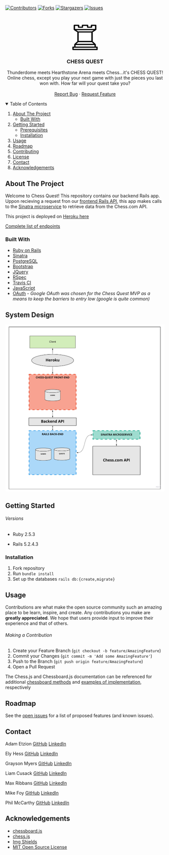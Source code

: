 <!-- PROJECT SHIELDS -->
[![Contributors][contributors-shield]][contributors-url]
[![Forks][forks-shield]][forks-url]
[![Stargazers][stars-shield]][stars-url]
[![Issues][issues-shield]][issues-url]

<!-- PROJECT LOGO -->
<br />
<p align="center">
  <a href="https://github.com/chessquest/chess-quest-web">
    <img src="app/assets/images/pngwing.com.png" alt="Chess Quest Logo" width="80" height="80">
  </a>

  <h3 align="center">CHESS QUEST</h3>

  <p align="center">
    Thunderdome meets Hearthstone Arena meets Chess...it's CHESS QUEST! Online chess, except you play your next game with just the pieces you last won with. How far will your quest take you?
    <br />
    <br />
    <!-- <a href="https://github.com/othneildrew/Best-README-Template">View Demo</a> -->
    <!-- · -->
    <a href="https://github.com/chessquest/chessquest-web/issues">Report Bug</a>
    ·
    <a href="https://github.com/chessquest/chessquest-web/issues">Request Feature</a>
  </p>
</p>

<!-- TABLE OF CONTENTS -->
<details open="open">
  <summary>Table of Contents</summary>
  <ol>
    <li>
      <a href="#about-the-project">About The Project</a>
      <ul>
        <li><a href="#built-with">Built With</a></li>
      </ul>
    </li>
    <li>
      <a href="#getting-started">Getting Started</a>
      <ul>
        <li><a href="#prerequisites">Prerequisites</a></li>
        <li><a href="#installation">Installation</a></li>
      </ul>
    </li>
    <li><a href="#usage">Usage</a></li>
    <li><a href="#roadmap">Roadmap</a></li>
    <li><a href="#contributing">Contributing</a></li>
    <li><a href="#license">License</a></li>
    <li><a href="#contact">Contact</a></li>
    <li><a href="#acknowledgements">Acknowledgements</a></li>
  </ol>
</details>



<!-- ABOUT THE PROJECT -->
## About The Project

<!-- [![Product Name Screen Shot][product-screenshot]](https://example.com) -->

Welcome to Chess Quest! This repository contains our backend Rails app. Uppon recieving a request fron our [frontend Rails API](https://github.com/chessquest/chess-quest-web), this app makes calls to the [Sinatra microservice](https://github.com/chessquest/chess-api) to retrieve data from the Chess.com API.

This project is deployed on [Heroku here](https://chess-quest.herokuapp.com)

[Complete list of endpoints](https://github.com/chessquest/chess-quest/blob/main/endpoints.md)

### Built With

* [Ruby on Rails](https://rubyonrails.org/)
* [Sinatra](http://sinatrarb.com/)
* [PostgreSQL](https://www.postgresql.org/)
* [Bootstrap](https://getbootstrap.com/)
* [JQuery](https://jquery.com/)
* [RSpec](https://github.com/rspec/rspec-rails)
* [Travis CI](https://travis-ci.com/)
* [JavaScript](https://www.javascript.com)
* [OAuth](https://oauth.net/) - *Google OAuth was chosen for the Chess Quest MVP as a means to keep the barriers to entry low (google is quite common)*

<!-- SYSTEM DESIGN -->
## System Design

![Architecture](app/assets/images/architecture.jpg)

<!-- GETTING STARTED -->
## Getting Started

###### Versions

- Ruby 2.5.3

- Rails 5.2.4.3


### Installation

1. Fork repository
2. Run `bundle install`
3. Set up the databases `rails db:{create,migrate}` 

<!-- USAGE EXAMPLES -->
## Usage

Contributions are what make the open source community such an amazing place to be learn, inspire, and create. Any contributions you make are **greatly appreciated**. We hope that users provide input to improve their experience and that of others.

###### Making a Contribution
1. Create your Feature Branch (`git checkout -b feature/AmazingFeature`)
2. Commit your Changes (`git commit -m 'Add some AmazingFeature'`)
3. Push to the Branch (`git push origin feature/AmazingFeature`)
4. Open a Pull Request

The Chess.js and Chessboard.js documentation can be referenced for additional [chessboard methods](https://github.com/jhlywa/chess.js/) and [examples of implementation](https://chessboardjs.com/docs), respectively

<!-- ROADMAP -->
## Roadmap

See the [open issues](https://github.com/chessquest/chess-quest-web/issues) for a list of proposed features (and known issues).

<!-- CONTACT -->
## Contact

Adam Etzion [GitHub](https://github.com/aetzion1) [LinkedIn](https://www.linkedin.com/in/adametzion/)

Ely Hess [GitHub](https://github.com/elyhess) [LinkedIn](https://www.linkedin.com/in/ely-hess/)

Grayson Myers [GitHub](https://github.com/graymyers) [LinkedIn](https://www.linkedin.com/in/grayson-myers-285926165/)

Liam Cusack [GitHub](https://github.com/liamcusack) [LinkedIn](https://www.linkedin.com/in/liam-cusack-6a9a0a169/)

Max Ribbans [GitHub](https://github.com/ribbansmax) [LinkedIn](https://www.linkedin.com/in/max-ribbans-46b276156/)

Mike Foy [GitHub](https://github.com/foymikek) [LinkedIn](https://www.linkedin.com/in/michael-foy-707ba7b4/)

Phil McCarthy [GitHub](https://github.com/philmccarthy) [LinkedIn](https://www.linkedin/in/pjmcc)

<!-- ACKNOWLEDGEMENTS -->
## Acknowledgements
* [chessboard.js](https://chessboardjs.com/)
* [chess.js](https://github.com/jhlywa/chess.js)
* [Img Shields](https://shields.io)
* [MIT Open Source License](https://opensource.org/licenses/MIT)

<!-- MARKDOWN LINKS & IMAGES -->
<!-- https://www.markdownguide.org/basic-syntax/#reference-style-links -->
[contributors-shield]: https://img.shields.io/github/contributors/chessquest/chess-quest.svg?style=for-the-badge
[contributors-url]: https://github.com/chessquest/chess-quest/graphs/contributors
[forks-shield]: https://img.shields.io/github/forks/chessquest/chess-quest.svg?style=for-the-badge
[forks-url]: https://github.com/chessquest/chess-quest/network/members
[stars-shield]: https://img.shields.io/github/stars/chessquest/chess-quest.svg?style=for-the-badge
[stars-url]: https://github.com/chessquest/chess-quest/stargazers
[issues-shield]: https://img.shields.io/github/issues/chessquest/chess-quest.svg?style=for-the-badge
[issues-url]: https://github.com/chessquest/chess-quest/issues
<!-- [product-screenshot]: images/screenshot.png -->
